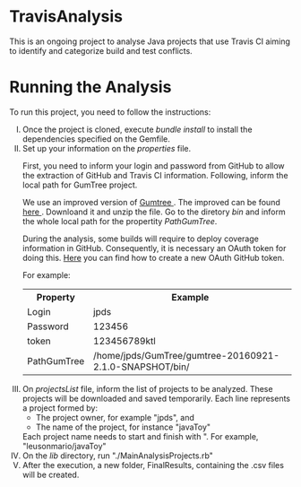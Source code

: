 # TravisAnalysis

This is an ongoing project to analyse Java projects that use Travis CI aiming to identify and categorize build and test conflicts. 


# Running the Analysis

To run this project, you need to follow the instructions: 

<ol type="I">
  <li>
    Once the project is cloned, execute <i>bundle install</i> to install the dependencies specified on the Gemfile. 
  </li>
  <li>
  Set up your information on the <i>properties</i> file.
  <p>
  First, you need to inform your login and password from GitHub to allow the extraction of GitHub and Travis CI information. Following, inform the local path for GumTree project. 
   
We use an improved version of <a href="https://github.com/leusonmario/gumtree" target="_blank" > Gumtree </a>. The improved can be found <a href="https://drive.google.com/file/d/1FUeWWiolUbPysvLjh9KyAT6COJ2-qyy5/view?usp=sharing" target="_blank" > here </a>. Downloand it and unzip the file. Go to the diretory <i>bin</i> and inform the whole local path for the propertity <i>PathGumTree</i>.

During the analysis, some builds will require to deploy coverage information in GitHub. Consequently, it is necessary an OAuth token for doing this. <a href="https://developer.github.com/apps/building-oauth-apps/creating-an-oauth-app/" target="_blank" >Here</a> you can find how to create a new OAuth GitHub token.

For example:

<table style="width:100%">
  <tr>
    <th>Property</th>
    <th>Example</th> 
  </tr>
  <tr>
    <td>Login</td>
    <td>jpds</td> 
  </tr>
  <tr>
    <td>Password</td>
    <td>123456</td> 
  </tr>
  <tr>
    <td>token</td>
    <td>123456789ktl</td> 
  </tr>
  <tr>
    <td>PathGumTree</td>
    <td>/home/jpds/GumTree/gumtree-20160921-2.1.0-SNAPSHOT/bin/</td> 
  </tr>
</table>
  </li>
  <li>
  On <i>projectsList</i> file, inform the list of projects to be analyzed. These projects will be downloaded and saved temporarily. Each line represents a project formed by:
    <ul>
    <li>
      The project owner, for example "jpds", and
    </li>
    <li>
      The name of the project, for instance "javaToy"
    </li>
    </ul>
    Each project name needs to start and finish with ". For example, "leusonmario/javaToy"
  </li>
  <li>
    On the <i>lib</i> directory, run "./MainAnalysisProjects.rb"
  </li>
  <li>
    After the execution, a new folder, FinalResults, containing the .csv files will be created.
  </li>
</ol>

